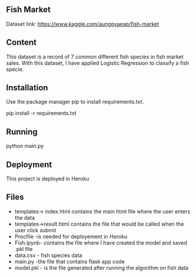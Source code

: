 ## Fish Market

Dataset link: https://www.kaggle.com/aungpyaeap/fish-market

## Content
This dataset is a record of 7 common different fish species in fish market sales. With this dataset, I have applied Logistic Regression to classify a fish specie. 


## Installation
Use the package manager pip to install requirements.txt.

pip install -r requirements.txt

## Running
python main.py 

## Deployment
This project is deployed in Heroku

## Files 
- templates-> index.html contains the main html file where the user enters the data
- templates->result.html contains the file that would be called when the user click submit
- Procfile -is needed for deployement in Heroku
- Fish.ipynb- contains the file where I have created the model and saved .pkl file
- data.csv - fish species data
- main.py  -the file that contains flask app code
- model.pkl - is the file generated after running the algorithm on fish data
